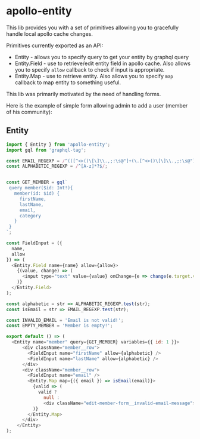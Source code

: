# apollo-entity

This lib provides you with a set of primitives allowing you to 
gracefully handle local apollo cache changes.

Primitives currently exported as an API:

* Entity - allows you to specify query to get your entity by graphql query
* Entity.Field - use to retrieve/edit entity field in apollo cache. 
Also allows you to specify `allow` callback to check if input is appropriate.  
* Entity.Map - use to retrieve entity. 
Also allows you to specify `map` callback to map entity to something useful.
 
This lib was primarily motivated by the need of handling forms.
 
Here is the example of simple form allowing admin to add a user (member of his community):
 
 ## Entity
 ```javascript
 import { Entity } from 'apollo-entity';
 import gql from 'graphql-tag';
 
 const EMAIL_REGEXP = /^(([^<>()\[\]\\.,;:\s@"]+(\.[^<>()\[\]\\.,;:\s@"]+)*)|(".+"))@((\[[0-9]{1,3}\.[0-9]{1,3}\.[0-9]{1,3}\.[0-9]{1,3}])|(([a-zA-Z\-0-9]+\.)+[a-zA-Z]{2,}))$/;
 const ALPHABETIC_REGEXP = /^[A-z]*?$/;
 
 
 const GET_MEMBER = gql`
  query member($id: Int!){
    member(id: $id) {
      firstName,
      lastName,
      email,
      category
    }
  }
 `;
 
 const FieldInput = ({
   name,
   allow
 }) => (
   <Entity.Field name={name} allow={allow}>
     {(value, change) => (
       <input type="text" value={value} onChange={e => change(e.target.value)} />
     )}
   </Entity.Field>
 );
 
const alphabetic = str => ALPHABETIC_REGEXP.test(str);
const isEmail = str => EMAIL_REGEXP.test(str);
 
const INVALID_EMAIL = 'Email is not valid!';
const EMPTY_MEMBER = 'Member is empty!';
 
 export default () => (
   <Entity name="member" query={GET_MEMBER} variables={{ id: 1 }}>
       <div className="member__row">
         <FieldInput name="firstName" allow={alphabetic} />
         <FieldInput name="lastName" allow={alphabetic} />
       </div>
       <div className="member__row">
         <FieldInput name="email" />
         <Entity.Map map={({ email }) => isEmail(email)}>
           {valid => (
             valid ?
               null :
               <div className="edit-member-form__invalid-email-message">{INVALID_EMAIL}</div>
           )}
         </Entity.Map>
       </div>
     </Entity>
 );
 ```